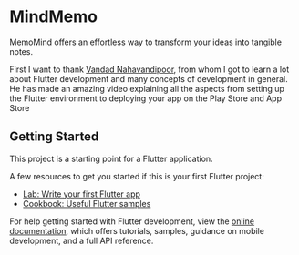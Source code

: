 # MindMemo
MemoMind offers an effortless way to transform your ideas into tangible notes. 

First I want to thank [Vandad Nahavandipoor](https://www.youtube.com/watch?v=VPvVD8t02U8), from whom I got to learn a lot about Flutter development and many concepts of development in general. He has made an amazing video explaining all the aspects from setting up the Flutter environment to deploying your app on the Play Store and App Store 


## Getting Started

This project is a starting point for a Flutter application.

A few resources to get you started if this is your first Flutter project:

- [Lab: Write your first Flutter app](https://docs.flutter.dev/get-started/codelab)
- [Cookbook: Useful Flutter samples](https://docs.flutter.dev/cookbook)

For help getting started with Flutter development, view the
[online documentation](https://docs.flutter.dev/), which offers tutorials,
samples, guidance on mobile development, and a full API reference.
